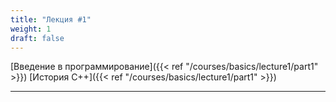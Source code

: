 ```yaml
---
title: "Лекция #1"
weight: 1
draft: false
---
```


[Введение в программирование]({{< ref "/courses/basics/lecture1/part1" >}})
[История С++]({{< ref "/courses/basics/lecture1/part1" >}})

---